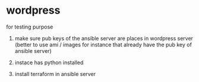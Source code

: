 # wordpress
for testing purpose

1. make sure pub keys of the ansible server are places in wordpress server (better to use ami / images for instance that already have the pub key of ansible server)

2. instace has python installed

3. install terraform in ansible server 
